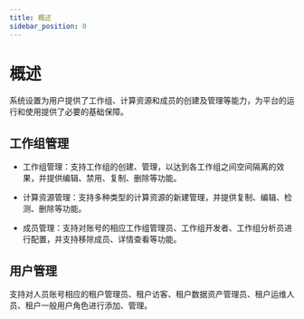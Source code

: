 ```yaml
---
title: 概述
sidebar_position: 0
---
```


# 概述
系统设置为用户提供了工作组、计算资源和成员的创建及管理等能力，为平台的运行和使用提供了必要的基础保障。


## 工作组管理
- 工作组管理：支持工作组的创建、管理，以达到各工作组之间空间隔离的效果，并提供编辑、禁用、复制、删除等功能。

- 计算资源管理：支持多种类型的计算资源的新建管理，并提供复制、编辑、检测、删除等功能。

- 成员管理：支持对账号的相应工作组管理员、工作组开发者、工作组分析员进行配置，并支持移除成员、详情查看等功能。

## 用户管理
支持对人员账号相应的租户管理员、租户访客、租户数据资产管理员、租户运维人员、租户一般用户角色进行添加、管理。